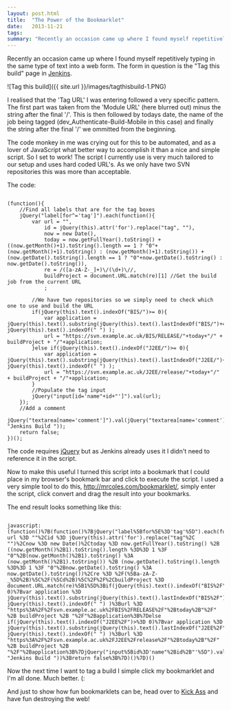 ```yaml
---
layout: post.html
title:  "The Power of the Bookmarklet"
date:   2013-11-21
tags:
summary: "Recently an occasion came up where I found myself repetitively typing in the same type of text into a web form. The form in question is the 'Tag this build' page in <a href='http://jenkins-ci.org/' target='_blank'>Jenkins</a>."
---
```


Recently an occasion came up where I found myself repetitively typing in the same type of text into a web form. The form in question is the "Tag this build" page in [Jenkins](http://jenkins-ci.org/).

![Tag this build]({{ site.url }}/images/tagthisbuild-1.PNG)

I realised that the 'Tag URL' I was entering followed a very specific pattern. The first part was taken from the 'Module URL' (here blurred out) minus the string after the final '/'. This is then followed by todays date, the name of the job being tagged (dev_Authenticate-Build-Mobile in this case) and finally the string after the final '/' we ommitted from the beginning.

The code monkey in me was crying out for this to be automated, and as a lover of JavaScript what better way to accomplish it than a nice and simple script. So I set to work! The script I currently use is very much tailored to our setup and uses hard coded URL's. As we only have two SVN repositories this was more than acceptable.

The code:
<pre><code class="javascript">
(function(){
	//Find all labels that are for the tag boxes
	jQuery("label[for^='tag']").each(function(){
		var url = "",
			id = jQuery(this).attr('for').replace("tag", ""),
			now = new Date(),
			today = now.getFullYear().toString() + ((now.getMonth()+1).toString().length == 1 ? "0"+(now.getMonth()+1).toString() : (now.getMonth()+1).toString()) + (now.getDate().toString().length == 1 ? "0"+now.getDate().toString() : now.getDate().toString()),
			re = /([a-zA-Z-_]+)\/(\d+)\//,
			buildProject = document.URL.match(re)[1] //Get the build job from the current URL
			;

		//We have two repositories so we simply need to check which one to use and build the URL
		if(jQuery(this).text().indexOf("BIS/")>= 0){
			var application = jQuery(this).text().substring(jQuery(this).text().lastIndexOf("BIS/")+4, jQuery(this).text().indexOf(" ") );
			url = "https://svn.example.ac.uk/BIS/RELEASE/"+today+"/" + buildProject + "/"+application;
		}else if(jQuery(this).text().indexOf("J2EE/")>= 0){
			var application = jQuery(this).text().substring(jQuery(this).text().lastIndexOf("J2EE/")+5, jQuery(this).text().indexOf(" ") );
			url = "https://svn.example.ac.uk/J2EE/release/"+today+"/" + buildProject + "/"+application;
		}
		//Populate the tag input
		jQuery("input[id='name"+id+"']").val(url);
	});
	//Add a comment
	jQuery("textarea[name='comment']").val(jQuery("textarea[name='comment']").val().replace("#", "Jenkins Build "));
	return false;
})();
</code></pre>

The code requires [jQuery](http://jquery.com/) but as Jenkins already uses it I didn't need to reference it in the script.

Now to make this useful I turned this script into a bookmark that I could place in my browser's bookmark bar and click to execute the script. I used a very simple tool to do this, http://mrcoles.com/bookmarklet/, simply enter the script, click convert and drag the result into your bookmarks.

The end result looks something like this:
<pre><code class="javascript">
javascript:(function()%7B(function()%7BjQuery("label%5Bfor%5E%3D'tag'%5D").each(function()%7Bvar url %3D ""%2Cid %3D jQuery(this).attr('for').replace("tag"%2C "")%2Cnow %3D new Date()%2Ctoday %3D now.getFullYear().toString() %2B ((now.getMonth()%2B1).toString().length %3D%3D 1 %3F "0"%2B(now.getMonth()%2B1).toString() %3A (now.getMonth()%2B1).toString()) %2B (now.getDate().toString().length %3D%3D 1 %3F "0"%2Bnow.getDate().toString() %3A now.getDate().toString())%2Cre %3D %2F(%5Ba-zA-Z-_%5D%2B)%5C%2F(%5Cd%2B)%5C%2F%2F%2CbuildProject %3D document.URL.match(re)%5B1%5D%3Bif(jQuery(this).text().indexOf("BIS%2F")>%3D 0)%7Bvar application %3D jQuery(this).text().substring(jQuery(this).text().lastIndexOf("BIS%2F")%2B4%2C jQuery(this).text().indexOf(" ") )%3Burl %3D "https%3A%2F%2Fsvn.example.ac.uk%2FBIS%2FRELEASE%2F"%2Btoday%2B"%2F" %2B buildProject %2B "%2F"%2Bapplication%3B%7Delse if(jQuery(this).text().indexOf("J2EE%2F")>%3D 0)%7Bvar application %3D jQuery(this).text().substring(jQuery(this).text().lastIndexOf("J2EE%2F")%2B5%2C jQuery(this).text().indexOf(" ") )%3Burl %3D "https%3A%2F%2Fsvn.example.ac.uk%2FJ2EE%2Frelease%2F"%2Btoday%2B"%2F" %2B buildProject %2B "%2F"%2Bapplication%3B%7DjQuery("input%5Bid%3D'name"%2Bid%2B"'%5D").val(url)%3B%7D)%3BjQuery("textarea%5Bname%3D'comment'%5D").val(jQuery("textarea%5Bname%3D'comment'%5D").val().replace("%23"%2C "Jenkins Build "))%3Breturn false%3B%7D)()%7D)()
</code></pre>

Now the next time I want to tag a build I simple click my bookmarklet and I'm all done. Much better. (:

And just to show how fun bookmarklets can be, head over to [Kick Ass](https://kickassapp.com/) and have fun destroying the web!
